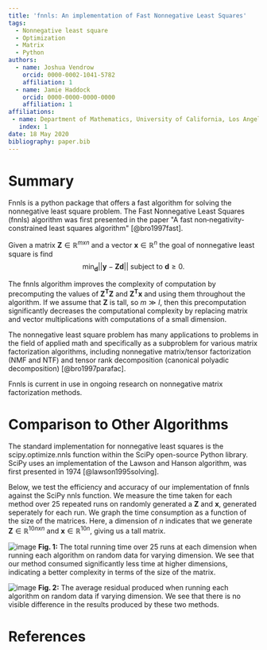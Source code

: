 ```yaml
---
title: 'fnnls: An implementation of Fast Nonnegative Least Squares'
tags:
  - Nonnegative least square
  - Optimization
  - Matrix
  - Python
authors:
  - name: Joshua Vendrow
    orcid: 0000-0002-1041-5782
    affiliation: 1
  - name: Jamie Haddock
    orcid: 0000-0000-0000-0000
    affiliation: 1
affiliations:
 - name: Department of Mathematics, University of California, Los Angeles
   index: 1
date: 18 May 2020
bibliography: paper.bib
---
```



# Summary

Fnnls is a python package that offers a fast algorithm for solving the nonnegative least square problem. The Fast Nonnegative Least Squares (fnnls) algorithm was first presented in the paper "A fast non‐negativity‐constrained least squares algorithm" [@bro1997fast]. 

Given a matrix $\mathbf{Z} \in \mathbb{R}^{mxn}$ and a vector $\mathbf{x} \in \mathbb{R}^{n}$ the goal of nonnegative least square is find
$$\min_{\mathbf{d}} ||\mathbf{y} - \mathbf{Zd}|| \textrm{ subject to } \mathbf{d} \ge 0.$$

The fnnls algorithm improves the complexity of computation by precomputing the values of $\mathbf{Z^TZ}$ and  $\mathbf{Z^Tx}$ and using them throughout the algorithm. If we assume that $\textbf{Z}$ is tall, so $m \gg l,$ then this precomputation significantly decreases the computational complexity by replacing matrix and vector multiplications with computations of a small dimension. 

The nonnegative least square problem has many applications to problems in the field of applied math and specifically as a subproblem for various matrix factorization algorithms, including nonnegative matrix/tensor factorization (NMF and NTF) and tensor rank decomposition (canonical polyadic decomposition) [@bro1997parafac].

Fnnls is current in use in ongoing research on nonnegative matrix factorization methods.

# Comparison to Other Algorithms

The standard implementation for nonnegative least squares is the scipy.optimize.nnls function within the SciPy open-source Python library. SciPy uses an implementation of the Lawson and Hanson algorithm, was first presented in 1974 [@lawson1995solving]. 

Below, we test the efficiency and accuracy of our implementation of fnnls against the SciPy nnls function. We measure the time taken for each method over 25 repeated runs on randomly generated a $\mathbf{Z}$ and $\mathbf{x}$, generated seperately for each run. We graph the time consumption as a function of the size of the matrices. Here, a dimension of $n$ indicates that we generate $\mathbf{Z} \in \mathbb{R}^{10nxn}$  and $\mathbf{x} \in \mathbb{R}^{10n}$,  giving us a tall matrix. 

![image](https://github.com/jvendrow/fnnls/blob/master/paper/time_nnls.png?raw=true)
**Fig. 1:**  The total running time over 25 runs at each dimension when running each algorithm on random data for varying dimension. We see that our method consumed significantly less time at higher dimensions, indicating a better complexity in terms of the size of the matrix. 

![image](https://github.com/jvendrow/fnnls/blob/master/paper/residual_nnls.png?raw=true)
**Fig. 2:** The average residual  produced when running each algorithm on random data if varying dimension. We see that there is no visible difference in the results produced by these two methods. 

# References
